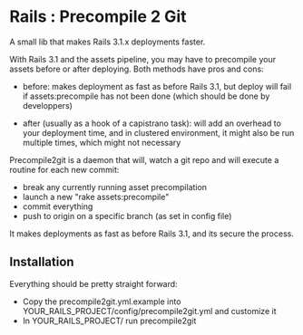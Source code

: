 # Rails : Precompile 2 Git

 A small lib that makes Rails 3.1.x deployments faster.

 With Rails 3.1 and the assets pipeline, you may have to precompile your assets before or after deploying. Both methods have pros and cons:

 - before: makes deployment as fast as before Rails 3.1, but deploy will fail if assets:precompile has not been done (which should be done by developpers)

 - after (usually as a hook of a capistrano task):  will add an overhead to your deployment time, and in clustered environment, it might also be run multiple times, which might not necessary

 Precompile2git is a daemon that will, watch a git repo and will execute a routine for each new commit:
 - break any currently running asset precompilation
 - launch a new "rake assets:precompile"
 - commit everything 
 - push to origin on a specific branch (as set in config file)

 It makes deployments as fast as before Rails 3.1, and its secure the process.

 ## Installation

Everything should be pretty straight forward:

 - Copy the precompile2git.yml.example into YOUR_RAILS_PROJECT/config/precompile2git.yml and customize it
 - In YOUR_RAILS_PROJECT/ run precompile2git